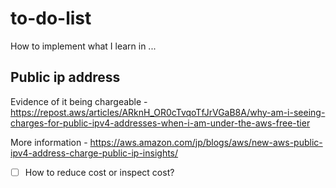 # to-do-list
How to implement what I learn in ...

## Public ip address
Evidence of it being chargeable - https://repost.aws/articles/ARknH_OR0cTvqoTfJrVGaB8A/why-am-i-seeing-charges-for-public-ipv4-addresses-when-i-am-under-the-aws-free-tier

More information - https://aws.amazon.com/jp/blogs/aws/new-aws-public-ipv4-address-charge-public-ip-insights/
- [ ] How to reduce cost or inspect cost?
